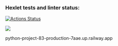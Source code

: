 ### Hexlet tests and linter status:
[![Actions Status](https://github.com/ggByron/python-project-83/workflows/hexlet-check/badge.svg)](https://github.com/ggByron/python-project-83/actions)

<a href="https://codeclimate.com/github/ggByron/python-project-83/maintainability"><img src="https://api.codeclimate.com/v1/badges/13abae70d676a80a1864/maintainability" /></a>

python-project-83-production-7aae.up.railway.app
